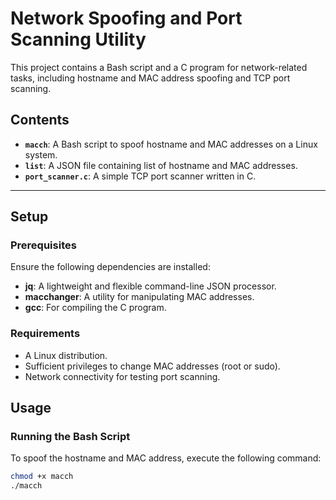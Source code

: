 # Network Spoofing and Port Scanning Utility

This project contains a Bash script and a C program for network-related tasks, including hostname and MAC address spoofing and TCP port scanning.

## Contents

- **`macch`**: A Bash script to spoof hostname and MAC addresses on a Linux system.
- **`list`**: A JSON file containing list of hostname and MAC addresses.
- **`port_scanner.c`**: A simple TCP port scanner written in C.

---

## Setup

### Prerequisites

Ensure the following dependencies are installed:
- **jq**: A lightweight and flexible command-line JSON processor.
- **macchanger**: A utility for manipulating MAC addresses.
- **gcc**: For compiling the C program.

### Requirements

- A Linux distribution.
- Sufficient privileges to change MAC addresses (root or sudo).
- Network connectivity for testing port scanning.

## Usage

### Running the Bash Script

To spoof the hostname and MAC address, execute the following command:

```bash
chmod +x macch
./macch

